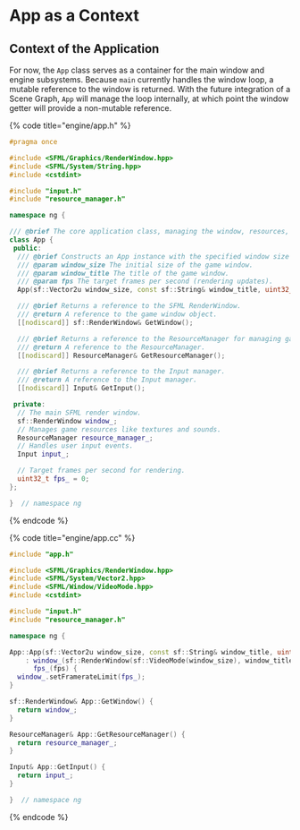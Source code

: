 # App as a Context

## Context of the Application

For now, the `App` class serves as a container for the main window and engine subsystems. Because `main` currently handles the window loop, a mutable reference to the window is returned. With the future integration of a Scene Graph, `App` will manage the loop internally, at which point the window getter will provide a non-mutable reference.

{% code title="engine/app.h" %}
```cpp
#pragma once

#include <SFML/Graphics/RenderWindow.hpp>
#include <SFML/System/String.hpp>
#include <cstdint>

#include "input.h"
#include "resource_manager.h"

namespace ng {

/// @brief The core application class, managing the window, resources, and input.
class App {
 public:
  /// @brief Constructs an App instance with the specified window size and title, and frames per second.
  /// @param window_size The initial size of the game window.
  /// @param window_title The title of the game window.
  /// @param fps The target frames per second (rendering updates).
  App(sf::Vector2u window_size, const sf::String& window_title, uint32_t fps);

  /// @brief Returns a reference to the SFML RenderWindow.
  /// @return A reference to the game window object.
  [[nodiscard]] sf::RenderWindow& GetWindow();

  /// @brief Returns a reference to the ResourceManager for managing game assets.
  /// @return A reference to the ResourceManager.
  [[nodiscard]] ResourceManager& GetResourceManager();

  /// @brief Returns a reference to the Input manager.
  /// @return A reference to the Input manager.
  [[nodiscard]] Input& GetInput();

 private:
  // The main SFML render window.
  sf::RenderWindow window_;
  // Manages game resources like textures and sounds.
  ResourceManager resource_manager_;
  // Handles user input events.
  Input input_;

  // Target frames per second for rendering.
  uint32_t fps_ = 0;
};

}  // namespace ng
```
{% endcode %}

{% code title="engine/app.cc" %}
```cpp
#include "app.h"

#include <SFML/Graphics/RenderWindow.hpp>
#include <SFML/System/Vector2.hpp>
#include <SFML/Window/VideoMode.hpp>
#include <cstdint>

#include "input.h"
#include "resource_manager.h"

namespace ng {

App::App(sf::Vector2u window_size, const sf::String& window_title, uint32_t fps)
    : window_(sf::RenderWindow(sf::VideoMode(window_size), window_title)),
      fps_(fps) {
  window_.setFramerateLimit(fps_);
}

sf::RenderWindow& App::GetWindow() {
  return window_;
}

ResourceManager& App::GetResourceManager() {
  return resource_manager_;
}

Input& App::GetInput() {
  return input_;
}

}  // namespace ng
```
{% endcode %}
